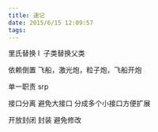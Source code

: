 ```yaml
---
title: 速记
date: 2015/6/15 12:09:57
tags:
---
```



里氏替换 l  子类替换父类

  


依赖倒置 飞船，激光炮，粒子炮，飞船开炮

  


单一职责 srp

  


接口分离 避免大接口 分成多个小接口方便扩展

  


开放封闭 封装 避免修改  

